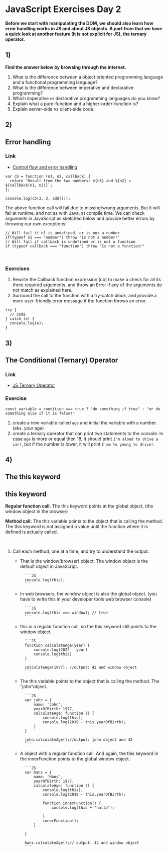 # JavaScript Exercises Day 2

**Before we start with manipulating the DOM, we should also learn how error handling works in JS and about JS objects. A part from that we have a quick look at another feature (it is not explicit for JS), the ternary operator.**

## 1)

**Find the answer below by browsing through the internet.**

1. What is the difference between a object oriented programming language and a functional programming language?
2. What is the difference between imperative and declarative programming?
3. Which imperative or declarative programming languages do you know?
4. Explain what a pure-function and a higher-order-function is?
5. Explain server-side vs client-side code.

## 2)

## Error handling

### Link

- [Control flow and error handling](https://developer.mozilla.org/en-US/docs/Web/JavaScript/Guide/Control_flow_and_error_handling)

```JS
var cb = function (n1, n2, callback) {
  return `Result from the two numbers: ${n1} and ${n2} = ${callback(n1, n2)}`;
};

console.log(cb(3, 3, add()));
```

The above function call will fail due to missing/wrong arguments. But it will fail at runtime, and not as with Java, at compile time. We can check arguments in JavaScript as sketched below and provide better errors by throwing our own exceptions:

```JS
// Will fail if n1 is undefined, or is not a number
if(typeof n1 === "number") throw "Is not a number!"
// Will fail if callback is undefined or is not a function
if (typeof callback === "function") throw "Is not a function!"
```

</br>

### Exercises

1. Rewrite the Callback function expression (cb) to make a check for all its three required arguments, and throw an Error if any of the arguments do not match as explained here.
2. Surround the call to the function with a try-catch block, and provide a more user-friendly error message if the function throws an error.

```JS
try {
  // code
} catch (e) {
  console.log(e);
}
```

## 3)

## The Conditional (Ternary) Operator

### Link

- [JS Ternary Operator](https://developer.mozilla.org/en-US/docs/Web/JavaScript/Reference/Operators/Conditional_Operator)

### Exercise

```JS
const variable = condition === true ? "do something if true" : "or do something else if it is false!"
```

1. create a new variable called `age` and initial the variable with a number. (eks. your age)
2. create a ternary operator that can print two statements to the console. In case `age` is more or equal then 18, it should print `I'm aloud to drive a car!`, but if the number is lower, it will print `I'am to young to drive!`.

## 4)

## The this keyword

## this keyword

**Regular function call:**
The this keyword points at the global object, (the window object in the browser)

**Method call:**
The this variable points to the object that is calling the method.
The this keyword is not assigned a value until the function where it is defined is actually called.

</br>

1.  Call each method, one at a time, and try to understand the output.

    - That is the window(browser) object. The window object is the default object in JavaScript.

            ```JS
            console.log(this);
            ```

    - In web browsers, the window object is also the global object. (you have to write this in your developer tools web browser console)

            ```JS
            console.log(this === window); // true
            ```

    - this is a regular function call, so the this keyword still points to the window object.

            ```JS
            function calculateAge(year) {
                console.log(2022 - year)
                console.log(this)
            }

            calculateAge(1977); //output: 42 and window object
            ```

    - The this variable points to the object that is calling the method. The "john"object.

            ```JS
            var john = {
                name: 'John',
                yearOfBirth: 1977,
                calculateAge: function () {
                    console.log(this);
                    console.log(2019 - this.yearOfBirth);
                }
            }

            john.calculateAge();//output: john object and 42
            ```

    - A object with a regular function call. And again, the this keyword in the innerFunction points to the global window object.

            ```JS
            var hans = {
                name: 'Hans',
                yearOfBirth: 1977,
                calculateAge: function () {
                    console.log(this);
                    console.log(2019 - this.yearOfBirth);

                    function innerFunction() {
                        console.log(this + "hallo");

                    }
                    innerFunction();
                }

            }

            hans.calculateAge();// output: 42 and window object
            ```
